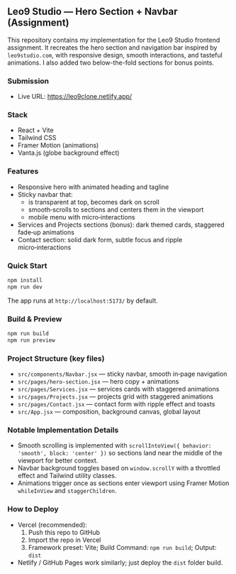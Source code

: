 ## Leo9 Studio — Hero Section + Navbar (Assignment)

This repository contains my implementation for the Leo9 Studio frontend assignment. It recreates the hero section and navigation bar inspired by `leo9studio.com`, with responsive design, smooth interactions, and tasteful animations. I also added two below-the-fold sections for bonus points.

### Submission
- Live URL: https://leo9clone.netlify.app/

### Stack
- React + Vite
- Tailwind CSS
- Framer Motion (animations)
- Vanta.js (globe background effect)

### Features
- Responsive hero with animated heading and tagline
- Sticky navbar that:
  - is transparent at top, becomes dark on scroll
  - smooth‑scrolls to sections and centers them in the viewport
  - mobile menu with micro‑interactions
- Services and Projects sections (bonus): dark themed cards, staggered fade‑up animations
- Contact section: solid dark form, subtle focus and ripple micro‑interactions

### Quick Start
```bash
npm install
npm run dev
```
The app runs at `http://localhost:5173/` by default.

### Build & Preview
```bash
npm run build
npm run preview
```

### Project Structure (key files)
- `src/components/Navbar.jsx` — sticky navbar, smooth in‑page navigation
- `src/pages/hero-section.jsx` — hero copy + animations
- `src/pages/Services.jsx` — services cards with staggered animations
- `src/pages/Projects.jsx` — projects grid with staggered animations
- `src/pages/Contact.jsx` — contact form with ripple effect and toasts
- `src/App.jsx` — composition, background canvas, global layout

### Notable Implementation Details
- Smooth scrolling is implemented with `scrollIntoView({ behavior: 'smooth', block: 'center' })` so sections land near the middle of the viewport for better context.
- Navbar background toggles based on `window.scrollY` with a throttled effect and Tailwind utility classes.
- Animations trigger once as sections enter viewport using Framer Motion `whileInView` and `staggerChildren`.

### How to Deploy
- Vercel (recommended):
  1. Push this repo to GitHub
  2. Import the repo in Vercel
  3. Framework preset: Vite; Build Command: `npm run build`; Output: `dist`
- Netlify / GitHub Pages work similarly; just deploy the `dist` folder build.

